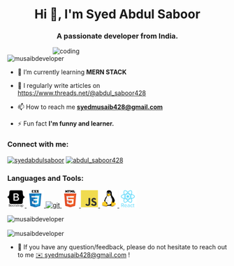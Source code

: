 <h1 align="center">Hi 👋, I'm Syed Abdul Saboor</h1>
<h3 align="center">A passionate developer from India.</h3>
<img align ="right" alt="coding" width="400" src="https://cdn.dribbble.com/users/1162077/screenshots/3848914/programmer.gif">

<p align="left"> <img src="https://komarev.com/ghpvc/?username=musaibdeveloper&label=Profile%20views&color=0e75b6&style=flat" alt="musaibdeveloper" /> </p>

- 🌱 I’m currently learning **MERN STACK**

- 📝 I regularly write articles on https://www.threads.net/@abdul_saboor428

- 📫 How to reach me **syedmusaib428@gmail.com**

- ⚡ Fun fact **I'm funny and learner.**

<h3 align="left">Connect with me:</h3>
<p align="left">
<a href="https://linkedin.com/in/syedabdulsaboor" target="blank"><img align="center" src="https://raw.githubusercontent.com/rahuldkjain/github-profile-readme-generator/master/src/images/icons/Social/linked-in-alt.svg" alt="syedabdulsaboor" height="30" width="40" /></a>
<a href="https://instagram.com/abdul_saboor428" target="blank"><img align="center" src="https://raw.githubusercontent.com/rahuldkjain/github-profile-readme-generator/master/src/images/icons/Social/instagram.svg" alt="abdul_saboor428" height="30" width="40" /></a>
</p>

<h3 align="left">Languages and Tools:</h3>
<p align="left"> <a href="https://getbootstrap.com" target="_blank" rel="noreferrer"> <img src="https://raw.githubusercontent.com/devicons/devicon/master/icons/bootstrap/bootstrap-plain-wordmark.svg" alt="bootstrap" width="40" height="40"/> </a> <a href="https://www.w3schools.com/css/" target="_blank" rel="noreferrer"> <img src="https://raw.githubusercontent.com/devicons/devicon/master/icons/css3/css3-original-wordmark.svg" alt="css3" width="40" height="40"/> </a> <a href="https://git-scm.com/" target="_blank" rel="noreferrer"> <img src="https://www.vectorlogo.zone/logos/git-scm/git-scm-icon.svg" alt="git" width="40" height="40"/> </a> <a href="https://www.w3.org/html/" target="_blank" rel="noreferrer"> <img src="https://raw.githubusercontent.com/devicons/devicon/master/icons/html5/html5-original-wordmark.svg" alt="html5" width="40" height="40"/> </a> <a href="https://developer.mozilla.org/en-US/docs/Web/JavaScript" target="_blank" rel="noreferrer"> <img src="https://raw.githubusercontent.com/devicons/devicon/master/icons/javascript/javascript-original.svg" alt="javascript" width="40" height="40"/> </a> <a href="https://www.linux.org/" target="_blank" rel="noreferrer"> <img src="https://raw.githubusercontent.com/devicons/devicon/master/icons/linux/linux-original.svg" alt="linux" width="40" height="40"/> </a> <a href="https://reactjs.org/" target="_blank" rel="noreferrer"> <img src="https://raw.githubusercontent.com/devicons/devicon/master/icons/react/react-original-wordmark.svg" alt="react" width="40" height="40"/> </a> </p>

<p><img align="center" src="https://github-readme-stats.vercel.app/api/top-langs?username=musaibdeveloper&show_icons=true&locale=en&layout=compact" alt="musaibdeveloper" /></p>

<p><img align="center" src="https://github-readme-streak-stats.herokuapp.com/?user=musaibdeveloper&" alt="musaibdeveloper" /></p>

- 💬 If you have any question/feedback, please do not hesitate to reach out to me <a href="https://wa.link/3gzpi"> ✉️ syedmusaib428@gmail.com<a> ! 

